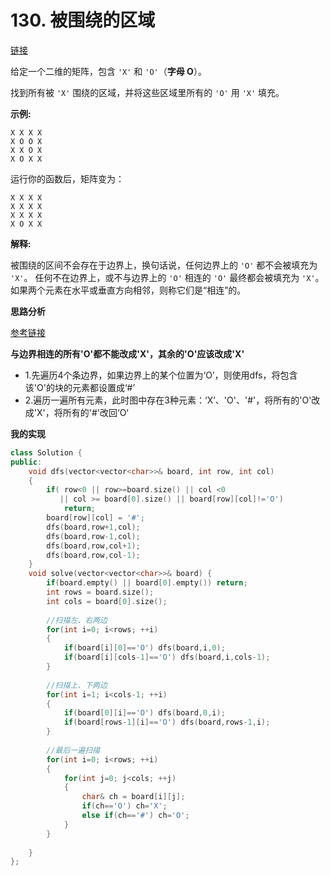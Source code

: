 # 130. 被围绕的区域

[链接](https://leetcode-cn.com/problems/surrounded-regions/description/)

给定一个二维的矩阵，包含 `'X'` 和 `'O'`（**字母 O**）。

找到所有被 `'X'` 围绕的区域，并将这些区域里所有的 `'O'` 用 `'X'` 填充。

**示例:**

```
X X X X
X O O X
X X O X
X O X X
```

运行你的函数后，矩阵变为：

```
X X X X
X X X X
X X X X
X O X X
```

**解释:**

被围绕的区间不会存在于边界上，换句话说，任何边界上的 `'O'` 都不会被填充为 `'X'`。 任何不在边界上，或不与边界上的 `'O'` 相连的 `'O'` 最终都会被填充为 `'X'`。如果两个元素在水平或垂直方向相邻，则称它们是“相连”的。

**思路分析**

[参考链接](https://github.com/arkingc/leetcode/blob/master/130.Surrounded%20Regions/README.md)

**与边界相连的所有'O'都不能改成'X'，其余的'O'应该改成'X'** 

- 1.先遍历4个条边界，如果边界上的某个位置为‘O’，则使用dfs，将包含该'O'的块的元素都设置成‘#’ 
- 2.遍历一遍所有元素，此时图中存在3种元素：‘X’、'O'、'#'，将所有的'O'改成'X'，将所有的'#'改回‘O‘ 

**我的实现**

```c++
class Solution {
public:
    void dfs(vector<vector<char>>& board, int row, int col)
    {
        if( row<0 || row>=board.size() || col <0 
           || col >= board[0].size() || board[row][col]!='O')
            return;
        board[row][col] = '#';
        dfs(board,row+1,col);
        dfs(board,row-1,col);
        dfs(board,row,col+1);
        dfs(board,row,col-1);
    }
    void solve(vector<vector<char>>& board) {
        if(board.empty() || board[0].empty()) return;
        int rows = board.size();
        int cols = board[0].size();
        
        //扫描左、右两边
        for(int i=0; i<rows; ++i)
        {
            if(board[i][0]=='O') dfs(board,i,0);
            if(board[i][cols-1]=='O') dfs(board,i,cols-1);
        }
        
        //扫描上、下两边
        for(int i=1; i<cols-1; ++i)
        {
            if(board[0][i]=='O') dfs(board,0,i);
            if(board[rows-1][i]=='O') dfs(board,rows-1,i);
        }
        
        //最后一遍扫描
        for(int i=0; i<rows; ++i)
        {
            for(int j=0; j<cols; ++j)
            {
                char& ch = board[i][j];
                if(ch=='O') ch='X';
                else if(ch=='#') ch='O';
            }
        }
        
    }
};
```

